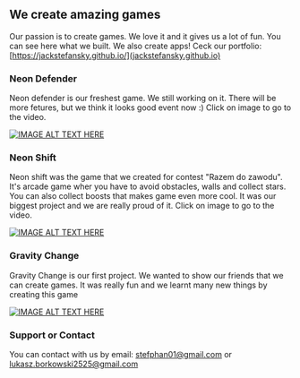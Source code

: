 ## We create amazing games

Our passion is to create games. We love it and it gives us a lot of fun. You can see here what we built.
We also create apps! Ceck our portfolio: [https://jackstefansky.github.io/](jackstefansky.github.io)

### Neon Defender

Neon defender is our freshest game. We still working on it. There will be more fetures, but we think it looks good event now :)
Click on image to go to the video.

[![IMAGE ALT TEXT HERE](https://img.youtube.com/vi/W3Vg43D2Jjs/0.jpg)](https://www.youtube.com/watch?v=W3Vg43D2Jjs)


### Neon Shift

Neon shift was the game that we created for contest "Razem do zawodu". It's arcade game wher you have to avoid obstacles, walls and collect stars. You can also collect boosts that makes game even more cool. It was our biggest project and we are really proud of it.
Click on image to go to the video.

[![IMAGE ALT TEXT HERE](https://img.youtube.com/vi/bclSmNK87o0/0.jpg)](https://www.youtube.com/watch?v=bclSmNK87o0)



### Gravity Change

Gravity Change is our first project. We wanted to show our friends that we can create games.
It was really fun and we learnt many new things by creating this game

[![IMAGE ALT TEXT HERE](https://img.youtube.com/vi/7bkLtEn6HmA/0.jpg)](https://www.youtube.com/watch?v=7bkLtEn6HmA)



### Support or Contact

You can contact with us by email: stefphan01@gmail.com or lukasz.borkowski2525@gmail.com
